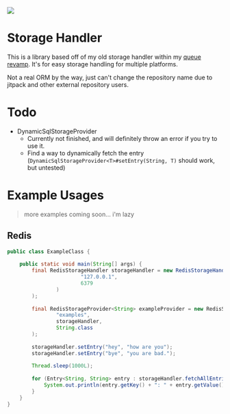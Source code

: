 <img src="https://www.code-inspector.com/project/27285/score/svg"> 

# Storage Handler
This is a library based off of my old storage handler within my [queue revamp](https://github.com/NoSequel/queue-recode). It's for easy storage handling for multiple platforms.

Not a real ORM by the way, just can't change the repository name due to jitpack and other external repository users.

# Todo
* DynamicSqlStorageProvider
  * Currently not finished, and will definitely throw an error if you try to use it.
  * Find a way to dynamically fetch the entry (`DynamicSqlStorageProvider<T>#setEntry(String, T)` should work, but untested)

# Example Usages
> more examples coming soon... i'm lazy

## Redis
```java
public class ExampleClass {
    
    public static void main(String[] args) {
        final RedisStorageHandler storageHandler = new RedisStorageHandler(new NoAuthRedisSettings(
                        "127.0.0.1",
                        6379
                )
        );
        
        final RedisStorageProvider<String> exampleProvider = new RedisStorageProvider<>(
                "examples",
                storageHandler,
                String.class
        );
        
        storageHandler.setEntry("hey", "how are you");
        storageHandler.setEntry("bye", "you are bad.");
        
        Thread.sleep(1000L);
        
        for (Entry<String, String> entry : storageHandler.fetchAllEntries().join()) {
            System.out.println(entry.getKey() + ": " + entry.getValue());
        }
    }
}
```